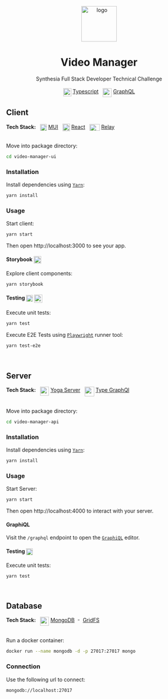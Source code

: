  <!-- Title -->
 
<div align="center">
  <a href="https://github.com/Giogia/video-manager">
    <img alt="logo" src="https://user-images.githubusercontent.com/9254840/235371514-5a19d585-4da9-4435-977e-cee40c8abca7.png" height="96">
  </a>
  <h1> Video Manager </h1>
  <span> Synthesia Full Stack Developer Technical Challenge </span>
</div>

<br/>

 <!-- Tech Stack -->

<div align="center">
 <img src="https://user-images.githubusercontent.com/9254840/232627617-74388095-b8bc-4c73-b550-eb2362778a10.png" height="22" align="top">
 <a href="https://www.typescriptlang.org/">Typescript</a> 
 &nbsp
 <img src="https://user-images.githubusercontent.com/9254840/232625281-cc50795e-e848-4a4b-bf43-56c7ece6ca18.png" height="24" align="top"> 
 <a href="https://graphql.org">GraphQL</a> 
</div>

## Client

<div align="left">
  <b>Tech Stack:</b>
  &nbsp
  <img src="https://user-images.githubusercontent.com/9254840/232625553-4b50459b-a1b3-4c1d-a847-fc30dd485565.png" height="18" align="center">
  <a href="https://mui.com/">MUI</a>
  &nbsp
  <img src="https://user-images.githubusercontent.com/9254840/235443073-7aeda39e-9c33-4d8e-a540-3f4f1f94765a.png" height="20" align="center">
  <a href="https://react.dev/">React</a>
  &nbsp
  <img src="https://user-images.githubusercontent.com/9254840/235369121-76e3c138-eebb-406f-b2f7-041561a390bd.png" height="18" width="28" align="center">
  <a href="https://relay.dev/">Relay</a>
</div>

<br/>

Move into package directory: 
```bash
cd video-manager-ui
```

### Installation

Install dependencies using [`Yarn`](https://yarnpkg.com/en/package/jest):
```bash
yarn install
```

### Usage

Start client:
```bash
yarn start
```
Then open http://localhost:3000 to see your app.

#### Storybook <img src="https://user-images.githubusercontent.com/9254840/235439558-81dbbafe-f269-41bf-bdb0-1d63099f7faf.png" align="top" height="20"/>

Explore client components: 
```bash
yarn storybook
```

#### Testing <img src="https://user-images.githubusercontent.com/9254840/235440034-650982d8-bd0d-466b-8bee-04027b81c0c2.png" align="center" height="18" /> <img src="https://user-images.githubusercontent.com/9254840/235439798-a784e1d8-69c9-4086-a73a-399e9149256b.png" align="top" height="22" />

Execute unit tests:
```bash
yarn test
```

Execute E2E Tests using [`Playwright`](https://playwright.dev/) runner tool:
```bash
yarn test-e2e
```

<br/>

## Server

<div align="left">
  <b>Tech Stack:</b>
  &nbsp
  <img src="https://user-images.githubusercontent.com/9254840/235509375-c35ae9ee-5fc5-474c-ab40-617bdc81e0a9.png" height="24" align="top">
  <a href="https://the-guild.dev/graphql/yoga-server">Yoga Server</a>
  &nbsp
  <img src="https://user-images.githubusercontent.com/9254840/232626853-a784deeb-069f-42d5-8d83-900ff705c8a1.png" height="26" align="top"> 
  <a href="https://typegraphql.com/">Type GraphQl</a>
</div>
 
 <br/>

Move into package directory: 
```bash
cd video-manager-api
```

### Installation

Install dependencies using [`Yarn`](https://yarnpkg.com/en/package/jest):
```bash
yarn install
```

### Usage

Start Server:
```bash
yarn start
```
Then open http://localhost:4000 to interact with your server. 

#### GraphiQL

Visit the `/graphql` endpoint to open the [`GraphiQL`](https://github.com/graphql/graphiql) editor.

#### Testing <img src="https://user-images.githubusercontent.com/9254840/235440034-650982d8-bd0d-466b-8bee-04027b81c0c2.png" align="center" height="18" /> 

Execute unit tests:
```bash
yarn test
```

<br/>

## Database

<div align="left">
  <b>Tech Stack:</b>
  &nbsp
  <img src="https://user-images.githubusercontent.com/9254840/235373041-37dd2269-49b9-4310-8fd3-b9ef66222bef.png" height="24" align="top">
  <a href="https://www.mongodb.com/">MongoDB</a>
  &nbsp-&nbsp
  <a href="https://www.mongodb.com/docs/drivers/node/current/fundamentals/gridfs/" />GridFS</a>
</div>

<br/>

Run a docker container:
```bash
docker run --name mongodb -d -p 27017:27017 mongo
```

### Connection

Use the following url to connect:
```bash
mongodb://localhost:27017
```

<br/>
